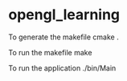 # opengl_learning

To generate the makefile
cmake .

To run the makefile
make

To run the application
./bin/Main
